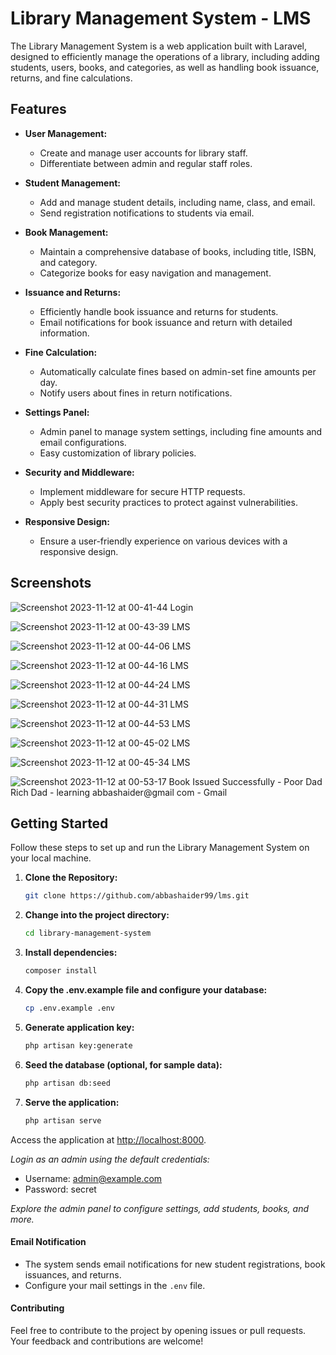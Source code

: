 # Library Management System - LMS

The Library Management System is a web application built with Laravel, designed to efficiently manage the operations of a library, including adding students, users, books, and categories, as well as handling book issuance, returns, and fine calculations.

## Features

- **User Management:**
  - Create and manage user accounts for library staff.
  - Differentiate between admin and regular staff roles.

- **Student Management:**
  - Add and manage student details, including name, class, and email.
  - Send registration notifications to students via email.

- **Book Management:**
  - Maintain a comprehensive database of books, including title, ISBN, and category.
  - Categorize books for easy navigation and management.

- **Issuance and Returns:**
  - Efficiently handle book issuance and returns for students.
  - Email notifications for book issuance and return with detailed information.

- **Fine Calculation:**
  - Automatically calculate fines based on admin-set fine amounts per day.
  - Notify users about fines in return notifications.

- **Settings Panel:**
  - Admin panel to manage system settings, including fine amounts and email configurations.
  - Easy customization of library policies.

- **Security and Middleware:**
  - Implement middleware for secure HTTP requests.
  - Apply best security practices to protect against vulnerabilities.

- **Responsive Design:**
  - Ensure a user-friendly experience on various devices with a responsive design.

## Screenshots

![Screenshot 2023-11-12 at 00-41-44 Login](https://github.com/abbashaider99/lms/assets/97340314/00256522-2876-4e3b-ba69-286ac986b74b)

![Screenshot 2023-11-12 at 00-43-39 LMS](https://github.com/abbashaider99/lms/assets/97340314/f15c082a-ebc9-482b-9f4b-aecbea79d006)

![Screenshot 2023-11-12 at 00-44-06 LMS](https://github.com/abbashaider99/lms/assets/97340314/30b22f06-6bcd-43c9-8a8d-847f44b8d636)

![Screenshot 2023-11-12 at 00-44-16 LMS](https://github.com/abbashaider99/lms/assets/97340314/91c5d946-142c-4583-a358-a188aba837a2)

![Screenshot 2023-11-12 at 00-44-24 LMS](https://github.com/abbashaider99/lms/assets/97340314/cb04eb11-0cba-4153-b293-2ee315f9dfa6)

![Screenshot 2023-11-12 at 00-44-31 LMS](https://github.com/abbashaider99/lms/assets/97340314/0636bbd6-e1cc-4fb9-8fa0-50baf705410e)

![Screenshot 2023-11-12 at 00-44-53 LMS](https://github.com/abbashaider99/lms/assets/97340314/c1aee35a-a2a7-4714-8afe-ae83ddc9fc7c)

![Screenshot 2023-11-12 at 00-45-02 LMS](https://github.com/abbashaider99/lms/assets/97340314/379b8eda-a9c6-4ae1-9b18-47fb55349ade)

![Screenshot 2023-11-12 at 00-45-34 LMS](https://github.com/abbashaider99/lms/assets/97340314/5d07e02a-07b8-421d-93fb-cf80df45eae5)

![Screenshot 2023-11-12 at 00-53-17 Book Issued Successfully - Poor Dad Rich Dad - learning abbashaider@gmail com - Gmail](https://github.com/abbashaider99/lms/assets/97340314/2c6d435f-b4a2-4e11-9210-3678eda4a10d)




## Getting Started

Follow these steps to set up and run the Library Management System on your local machine.

1. **Clone the Repository:**
   ```bash
   git clone https://github.com/abbashaider99/lms.git

2. **Change into the project directory:**
    ```bash
    cd library-management-system

3. **Install dependencies:**
    ```bash
    composer install

4. **Copy the .env.example file and configure your database:**
    ```bash
    cp .env.example .env

5. **Generate application key:**
    ```bash
    php artisan key:generate

6. **Seed the database (optional, for sample data):**
    ```bash
    php artisan db:seed

7. **Serve the application:**
    ```bash
    php artisan serve

Access the application at [http://localhost:8000](http://localhost:8000).

*Login as an admin using the default credentials:*

- Username: admin@example.com
- Password: secret

*Explore the admin panel to configure settings, add students, books, and more.*

#### Email Notification

- The system sends email notifications for new student registrations, book issuances, and returns.
- Configure your mail settings in the `.env` file.

#### Contributing

Feel free to contribute to the project by opening issues or pull requests. Your feedback and contributions are welcome!
